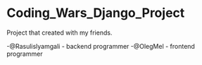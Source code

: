 # Coding_Wars_Django_Project

Project that created with my friends.

-@Rasulislyamgali - backend programmer
-@OlegMel - frontend programmer

